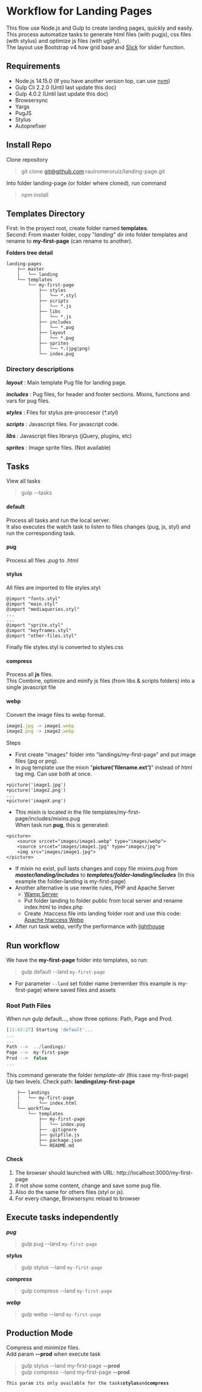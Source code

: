 # Workflow for Landing Pages
This flow use Node.js and Gulp to create landing pages, quickly and easily. This process automatize tasks to generate html files (with pugjs), css files (with stylus) and optimize js files (with uglify).  
The layout use Bootstrap v4 how grid base and [Slick](https://kenwheeler.github.io/slick/) for slider function.

## Requirements
- Node.js 14.15.0 (If you have another version top, can use [nvm](https://github.com/nvm-sh/nvm))
- Gulp Cli 2.2.0 (Until last update this doc)
- Gulp 4.0.2 (Until last update this doc)
- Browsersync
- Yargs
- PugJS
- Stylus
- Autoprefixer


## Install Repo
Clone repository  
> git clone git@github.com:raulromeroruiz/landing-page.git  

Into folder landing-page (or folder where cloned), run command
> npm install


## Templates Directory

First: In the proyect root, create folder named **templates**.  
Second: From master folder, copy "*landing*" dir into folder templates and rename to **my-first-page** (can rename to another).  

**Folders tree detail**

```
landing-pages
	├── master
	|	└── landing
	└── templates
		└── my-first-page
			├── styles
			|   └── *.styl
			├── scripts
			|   └── *.js
			├── libs
			|   └── *.js
			├── includes
			|   └── *.pug
			├── layout
			|   └── *.pug
			├── sprites
			|   └── *.(jpg|png)
			└── index.pug

```

### Directory descriptions

_**layout**_
: Main template Pug file for landing page.

_**includes**_
: Pug files, for header and footer sections. Mixins, functions and vars for pug files.

_**styles**_
: Files for stylus pre-proccesor (_*.styl_)

_**scripts**_
: Javascript files. For javascript code.

_**libs**_
: Javascript files librarys (jQuery, plugins, etc)

_**sprites**_
: Image sprite files. (Not available)

## Tasks
View all tasks
> gulp --tasks

#### default
Process all tasks and run the local server.  
It also executes the watch task to listen to files changes (pug, js, styl) and run the corresponding task.

#### pug
Process all files *.pug* to *.html*

#### stylus
All files are imported to file styles.styl:
``` 
@import "fonts.styl"
@import "main.styl"
@import "mediaqueries.styl"
...
...
@import "sprite.styl"
@import "keyframes.styl"
@import "other-files.styl"
```
Finally file styles.styl is converted to styles.css

#### compress
Process all **js** files.  
This Combine, optimize and minify js files (from libs & scripts folders) into a single javascript file

#### webp
Convert the image files to webp format.  
```javascript
image1.jpg -> image1.webp  
image2.png -> image2.webp
```

Steps  

- First create "images" folder into "landings/my-first-page" and put image files (jpg or png).  
- In pug template use the mixin "**picture('filename.ext')**" instead of html tag img. Can use both at once.
```
+picture('image1.jpg')
+picture('image2.png')
...
+picture('imageX.png')
```
- This mixin is located in the file templates/my-first-page/includes/mixins.pug  
When task run **pug**, this is generated:
```
<picture>
	<source srccet="images/image1.webp" type="images/webp">
	<source srccet="images/image1.jpg" type="images/jpg">
	<img src="images/image1.jpg">
</picture>
```
- If mixin no exist, pull lasts changes and copy file mixins.pug from _**master/landing/includes**_ to _**templates/folder-landing/includes**_ (In this example the folder-landing is my-first-page)
- Another alternative is use rewrite rules, PHP and Apache Server
	- [Wamp Server](https://sourceforge.net/projects/wampserver/)
	- Put folder landing to folder public from local server and rename index.html to index.php
	- Create .htaccess file into landing folder root and use this code: [Apache htaccess Webp](https://www.askapache.com/htaccess/serving-webp-images-for-png-jpg/#Apache_Htaccess_WebP)
- After run task webp, verify the performance with [lighthouse](https://developer.chrome.com/docs/lighthouse/overview/#devtools)

## Run workflow
We have the **my-first-page** folder into templates, so run:

> gulp default --land ``my-first-page``

- For parameter ``--land`` set folder name (remember this example is my-first-page) where saved files and assets


### Root Path Files
When run gulp default..., show three options: Path, Page and Prod.
```javascript
[11:43:27] Starting 'default'...
...
...
Path -->  ../landings/
Page -->  my-first-page
Prod -->  false
...
```

This command generate the folder *template-dir* (this case my-first-page)  
Up two levels. Check path: **landings\my-first-page**  

```
	├── landings
	|	└── my-first-page
	|		└── index.html
	└── workflow
		└── templates
			├── my-first-page
			|	└── index.pug
			├── .gitignore
			├── gulpfile.js
			├── package.json
			└── README.md
```

#### Check
1. The browser should launched with URL: http://localhost:3000/my-first-page  
2. If not show some content, change and save some pug file.  
3. Also do the same for others files (styl or js).  
4. For every change, Browsersync reload to browser

## Execute tasks independently

_**pug**_
> gulp pug --land ``my-first-page``

_**stylus**_
> gulp stylus --land ``my-first-page``

_**compress**_
> gulp compress --land ``my-first-page``

_**webp**_
> gulp webp --land ``my-first-page``


## Production Mode

Compress and minimize files.  
Add param **--prod** when execute task

> gulp stylus --land my-first-page **--prod**  
> gulp compress --land my-first-page **--prod**

`This param its only available for the tasks`**`stylus`**` and `**`compress`**
